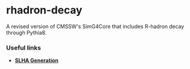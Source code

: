 # rhadron-decay

A revised version of CMSSW's SimG4Core that includes R-hadron decay through Pythia8.

### Useful links

- **[SLHA Generation](https://ballanach.github.io/softsusy/)**